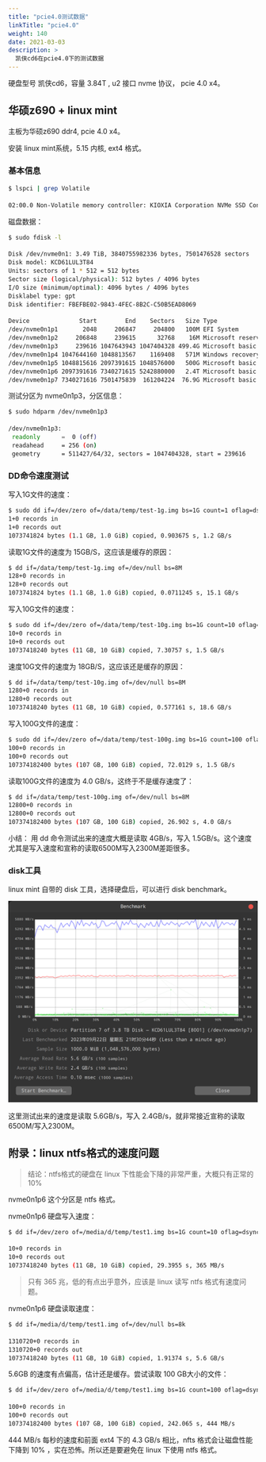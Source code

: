 ```yaml
---
title: "pcie4.0测试数据"
linkTitle: "pcie4.0"
weight: 140
date: 2021-03-03
description: >
  凯侠cd6在pcie4.0下的测试数据
---
```


硬盘型号 凯侠cd6，容量 3.84T , u2 接口 nvme 协议， pcie 4.0 x4。

## 华硕z690 + linux mint

主板为华硕z690 ddr4, pcie 4.0 x4。

安装 linux mint系统，5.15 内核, ext4 格式。

### 基本信息

```bash
$ lspci | grep Volatile

02:00.0 Non-Volatile memory controller: KIOXIA Corporation NVMe SSD Controller Cx6 (rev 01)
```

磁盘数据：

```bash
$ sudo fdisk -l

Disk /dev/nvme0n1: 3.49 TiB, 3840755982336 bytes, 7501476528 sectors
Disk model: KCD61LUL3T84                            
Units: sectors of 1 * 512 = 512 bytes
Sector size (logical/physical): 512 bytes / 4096 bytes
I/O size (minimum/optimal): 4096 bytes / 4096 bytes
Disklabel type: gpt
Disk identifier: FBEFBE02-9843-4FEC-8B2C-C50B5EAD8069

Device              Start        End    Sectors   Size Type
/dev/nvme0n1p1       2048     206847     204800   100M EFI System
/dev/nvme0n1p2     206848     239615      32768    16M Microsoft reserved
/dev/nvme0n1p3     239616 1047643943 1047404328 499.4G Microsoft basic data
/dev/nvme0n1p4 1047644160 1048813567    1169408   571M Windows recovery environment
/dev/nvme0n1p5 1048815616 2097391615 1048576000   500G Microsoft basic data
/dev/nvme0n1p6 2097391616 7340271615 5242880000   2.4T Microsoft basic data
/dev/nvme0n1p7 7340271616 7501475839  161204224  76.9G Microsoft basic data
```

测试分区为 nvme0n1p3，分区信息：

```bash
$ sudo hdparm /dev/nvme0n1p3

/dev/nvme0n1p3:
 readonly      =  0 (off)
 readahead     = 256 (on)
 geometry      = 511427/64/32, sectors = 1047404328, start = 239616
```

### DD命令速度测试

写入1G文件的速度：

```bash
$ sudo dd if=/dev/zero of=/data/temp/test-1g.img bs=1G count=1 oflag=dsync
1+0 records in
1+0 records out
1073741824 bytes (1.1 GB, 1.0 GiB) copied, 0.903675 s, 1.2 GB/s
```

读取1G文件的速度为 15GB/S，这应该是缓存的原因：

```bash
$ dd if=/data/temp/test-1g.img of=/dev/null bs=8M
128+0 records in
128+0 records out
1073741824 bytes (1.1 GB, 1.0 GiB) copied, 0.0711245 s, 15.1 GB/s
```

写入10G文件的速度：

```bash
$ sudo dd if=/dev/zero of=/data/temp/test-10g.img bs=1G count=10 oflag=dsync
10+0 records in
10+0 records out
10737418240 bytes (11 GB, 10 GiB) copied, 7.30757 s, 1.5 GB/s
```

速度10G文件的速度为 18GB/S，这应该还是缓存的原因：

```bash
$ dd if=/data/temp/test-10g.img of=/dev/null bs=8M
1280+0 records in
1280+0 records out
10737418240 bytes (11 GB, 10 GiB) copied, 0.577161 s, 18.6 GB/s
```

写入100G文件的速度：

```bash
$ sudo dd if=/dev/zero of=/data/temp/test-100g.img bs=1G count=100 oflag=dsync
100+0 records in
100+0 records out
107374182400 bytes (107 GB, 100 GiB) copied, 72.0129 s, 1.5 GB/s
```

读取100G文件的速度为 4.0 GB/s，这终于不是缓存速度了：

```bash
$ dd if=/data/temp/test-100g.img of=/dev/null bs=8M
12800+0 records in
12800+0 records out
107374182400 bytes (107 GB, 100 GiB) copied, 26.902 s, 4.0 GB/s
```

小结： 用 dd 命令测试出来的速度大概是读取 4GB/s，写入 1.5GB/s。这个速度尤其是写入速度和宣称的读取6500M写入2300M差距很多。

### disk工具

linux mint 自带的 disk 工具，选择硬盘后，可以进行 disk benchmark。

![](images/Benchmark_002.png)

这里测试出来的速度是读取 5.6GB/s，写入 2.4GB/s，就非常接近宣称的读取6500M/写入2300M。

## 附录：linux ntfs格式的速度问题

> 结论：ntfs格式的硬盘在 linux 下性能会下降的非常严重，大概只有正常的10%

nvme0n1p6 这个分区是 ntfs 格式。

nvme0n1p6 硬盘写入速度：

```bash
$ dd if=/dev/zero of=/media/d/temp/test1.img bs=1G count=10 oflag=dsync

10+0 records in
10+0 records out
10737418240 bytes (11 GB, 10 GiB) copied, 29.3955 s, 365 MB/s
```

> 只有 365 兆，低的有点出乎意外，应该是 linux 读写 ntfs 格式有速度问题。

nvme0n1p6 硬盘读取速度：

```bash
$ dd if=/media/d/temp/test1.img of=/dev/null bs=8k

1310720+0 records in
1310720+0 records out
10737418240 bytes (11 GB, 10 GiB) copied, 1.91374 s, 5.6 GB/s
```

5.6GB 的速度有点偏高，估计还是缓存。尝试读取 100 GB大小的文件：

```bash
$ dd if=/dev/zero of=/media/d/temp/test1.img bs=1G count=100 oflag=dsync

100+0 records in
100+0 records out
107374182400 bytes (107 GB, 100 GiB) copied, 242.065 s, 444 MB/s
```

444 MB/s 每秒的速度和前面 ext4 下的 4.3 GB/s 相比，nfts 格式会让磁盘性能下降到 10% ，实在恐怖。所以还是要避免在 linux 下使用 ntfs 格式。
